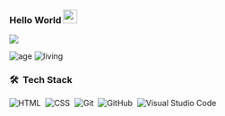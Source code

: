 ### Hello World <img src="https://media.giphy.com/media/hvRJCLFzcasrR4ia7z/giphy.gif" width="25">
<img src="https://readme-typing-svg.herokuapp.com?lines=Hi+I'm+Pipin+Angga+Purnomo;Will+become+a+Full+Stack+Web+Developer;Always%20learning%20new%20things&width=500&height=50">

![age](https://img.shields.io/badge/age-20-blue)
![living](https://img.shields.io/badge/living-sidoarjo-red)

### 🛠 &nbsp;Tech Stack
![HTML](https://img.shields.io/badge/-HTML-05122A?style=flat&logo=HTML5)&nbsp;
![CSS](https://img.shields.io/badge/-CSS-05122A?style=flat&logo=CSS3&logoColor=1572B6)&nbsp;
![Git](https://img.shields.io/badge/-Git-05122A?style=flat&logo=git)&nbsp;
![GitHub](https://img.shields.io/badge/-GitHub-05122A?style=flat&logo=github)&nbsp;
![Visual Studio Code](https://img.shields.io/badge/-Visual%20Studio%20Code-05122A?style=flat&logo=visual-studio-code&logoColor=007ACC)&nbsp;

